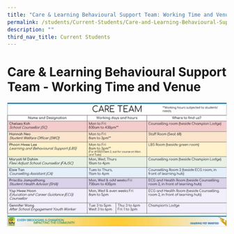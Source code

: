 ```yaml
---
title: "Care & Learning Behavioural Support Team: Working Time and Venue"
permalink: /students/Current-Students/Care-and-Learning-Behavioural-Support-Team-Working-Time-and-Venue/
description: ""
third_nav_title: Current Students
---
```



Care & Learning Behavioural Support Team - Working Time and Venue
=================================================================

![](/images/Care%20Team%202021.jpeg)